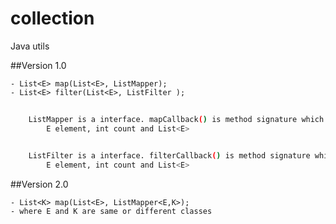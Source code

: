 # collection
Java utils

##Version 1.0
	
	- List<E> map(List<E>, ListMapper);
	- List<E> filter(List<E>, ListFilter );


```sh
	
	ListMapper is a interface. mapCallback() is method signature which will take
		E element, int count and List<E>

```
```sh
	
	ListFilter is a interface. filterCallback() is method signature which will take
		E element, int count and List<E>

```

##Version 2.0

	- List<K> map(List<E>, ListMapper<E,K>);
	- where E and K are same or different classes